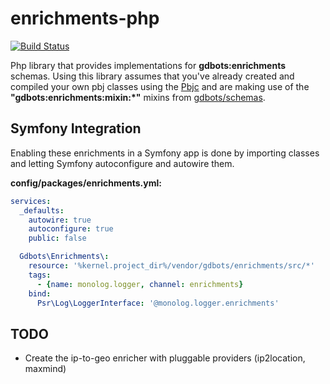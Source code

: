 enrichments-php
=============

[![Build Status](https://api.travis-ci.org/gdbots/enrichments-php.svg)](https://travis-ci.org/gdbots/enrichments-php)

Php library that provides implementations for __gdbots:enrichments__ schemas.   Using this library assumes
that you've already created and compiled your own pbj classes using the [Pbjc](https://github.com/gdbots/pbjc-php)
and are making use of the __"gdbots:enrichments:mixin:*"__ mixins from [gdbots/schemas](https://github.com/gdbots/schemas).


## Symfony Integration
Enabling these enrichments in a Symfony app is done by importing classes and letting Symfony
autoconfigure and autowire them.

__config/packages/enrichments.yml:__

```yaml
services:
  _defaults:
    autowire: true
    autoconfigure: true
    public: false

  Gdbots\Enrichments\:
    resource: '%kernel.project_dir%/vendor/gdbots/enrichments/src/*'
    tags:
      - {name: monolog.logger, channel: enrichments}
    bind:
      Psr\Log\LoggerInterface: '@monolog.logger.enrichments'

```


## TODO
* Create the ip-to-geo enricher with pluggable providers (ip2location, maxmind)
